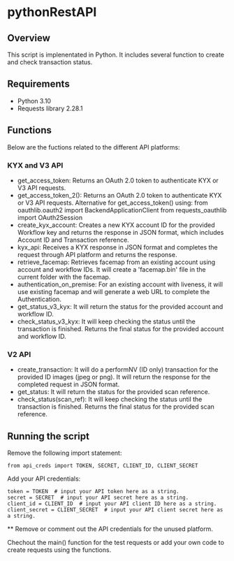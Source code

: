 # pythonRestAPI

## Overview

This script is implenentated in Python. It includes several function to create and check transaction status.

## Requirements

+ Python 3.10
+ Requests library 2.28.1

## Functions

Below are the fuctions related to the different API platforms:

### KYX and V3 API
+ get_access_token: Returns an OAuth 2.0 token to authenticate KYX or V3 API requests.
+ get_access_token_2(): Returns an OAuth 2.0 token to authenticate KYX or V3 API requests. Alternative for get_access_token() using:
    from oauthlib.oauth2 import BackendApplicationClient
    from requests_oauthlib import OAuth2Session
+ create_kyx_account: Creates a new KYX account ID for the provided Workflow key and returns the response in JSON format, which includes Account ID and Transaction reference.
+ kyx_api: Receives a KYX response in JSON format and completes the request through API platform and returns the response.
+ retrieve_facemap: Retrieves facemap from an existing account using account and workflow IDs. It will create a 'facemap.bin' file in the current folder with the facemap.
+ authentication_on_premise: For an existing account with liveness, it will use existing facemap and will generate a web URL to complete the Authentication.
+ get_status_v3_kyx: It will return the status for the provided account and workflow ID.
+ check_status_v3_kyx: It will keep checking the status until the transaction is finished. Returns the final status for the provided account and workflow ID.

### V2 API
+ create_transaction: It will do a performNV (ID only) transaction for the provided ID images (jpeg or png). It will return the response for the completed request in JSON format.
+ get_status: It will return the status for the provided scan reference.
+ check_status(scan_ref): It will keep checking the status until the transaction is finished. Returns the final status for the provided scan reference.

## Running the script
Remove the following import statement:
```
from api_creds import TOKEN, SECRET, CLIENT_ID, CLIENT_SECRET
```

Add your API credentials:
```
token = TOKEN  # input your API token here as a string.
secret = SECRET  # input your API secret here as a string.
client_id = CLIENT_ID  # input your API client ID here as a string.
client_secret = CLIENT_SECRET  # input your API client secret here as a string.
```
** Remove or comment out the API credentials for the unused platform.

Chechout the main() function for the test requests or add your own code to create requests using the functions.
